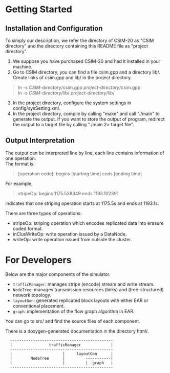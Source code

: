 Getting Started
======

Installation and Configuration
---

To simply our description, we refer the directory of CSIM-20 as "CSIM directory" and the directory containing this README file as "project directory".

1. We suppose you have purchased CSIM-20 and had it installed in your machine.
2. Go to CSIM directory, you can find a file csim.gpp and a directory lib/.  Create links of csim.gpp and lib/ in the project directory.
> ln -s *CSIM-directory*/csim.gpp *project-directory*/csim.gpp  
> ln -s *CSIM-directory*/lib/ *project-directory*/lib/

3. In the project directory, configure the system settings in config/sysSetting.xml.
4. In the project directory, compile by calling "make" and call "./main" to generate the output.  If you want to store the output of program, redirect the output to a target file by calling "./main 2> target file".

Output Interpretation
---
The output can be interpreted line by line, each line contains information of one operation.  
The format is:
> [operation code]: begins [starting time] ends [ending time]  

For example, 
> stripeOp: begins 1175.538349 ends 1193.102391  

indicates that one striping operation starts at 1175.5s and ends at 1193.1s.

There are three types of operations:

- stripeOp: striping operation which encodes replicated data into erasure coded format.
- inClusWriteOp: write operation issued by a DataNode.
- writeOp: write operation issued from outside the cluster.


For Developers
===

Below are the major components of the simulator.  

 * `trafficManager`:  manages stripe (encode) stream and write stream.
 * `NodeTree`:        manages transmission resources (links) and (tree-structured) network topology.
 * `layoutGen`:       generated replicated block layouts with either EAR or conventional placement.
 * `graph`:           implementation of the flow graph algorithm in EAR.

You can go to src/ and find the source files of each component.

There is a doxygen-generated documentation in the directory html/.

      ---------------------------------------------
      |                trafficManager             |
      ---------------------------------------------
      |                      |     layoutGen      |
      |        NodeTree      |         -----------|
      |                      |         |  graph   |
      ---------------------------------------------

